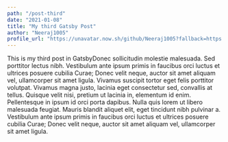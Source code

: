 ```yaml
---
path: "/post-third"
date: "2021-01-08"
title: "My third Gatsby Post"
author: "Neeraj1005"
profile_url: "https://unavatar.now.sh/github/Neeraj1005?fallback=https://s3.amazonaws.com/laracasts/images/forum/avatars/default-avatar-29.png"
---
```


This is my third post in GatsbyDonec sollicitudin molestie malesuada. Sed porttitor lectus nibh. Vestibulum ante ipsum primis in faucibus orci luctus et ultrices posuere cubilia Curae; Donec velit neque, auctor sit amet aliquam vel, ullamcorper sit amet ligula. Vivamus suscipit tortor eget felis porttitor volutpat. Vivamus magna justo, lacinia eget consectetur sed, convallis at tellus. Quisque velit nisi, pretium ut lacinia in, elementum id enim. Pellentesque in ipsum id orci porta dapibus. Nulla quis lorem ut libero malesuada feugiat. Mauris blandit aliquet elit, eget tincidunt nibh pulvinar a. Vestibulum ante ipsum primis in faucibus orci luctus et ultrices posuere cubilia Curae; Donec velit neque, auctor sit amet aliquam vel, ullamcorper sit amet ligula.